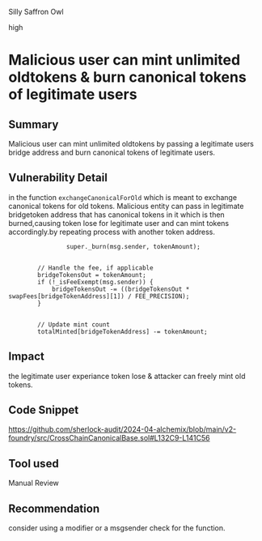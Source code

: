 Silly Saffron Owl

high

# Malicious user can mint unlimited oldtokens &  burn canonical tokens of legitimate users

## Summary 

Malicious user can mint unlimited oldtokens by passing a legitimate users bridge address and burn canonical tokens of legitimate users.

## Vulnerability Detail

in the function `exchangeCanonicalForOld` which is meant to exchange canonical tokens for old tokens. Malicious entity can pass in legitimate bridgetoken address that has canonical tokens in it which is then burned,causing token lose for legitimate user and can mint tokens accordingly.by repeating process with another token address.

```solidity
                super._burn(msg.sender, tokenAmount);


        // Handle the fee, if applicable
        bridgeTokensOut = tokenAmount;
        if (!_isFeeExempt(msg.sender)) {
            bridgeTokensOut -= ((bridgeTokensOut * swapFees[bridgeTokenAddress][1]) / FEE_PRECISION);
        }


        // Update mint count
        totalMinted[bridgeTokenAddress] -= tokenAmount;
```


## Impact
the legitimate user experiance token lose & attacker can freely mint old tokens.

## Code Snippet

https://github.com/sherlock-audit/2024-04-alchemix/blob/main/v2-foundry/src/CrossChainCanonicalBase.sol#L132C9-L141C56

## Tool used

Manual Review

## Recommendation

consider using a modifier or a msgsender check for the function.
